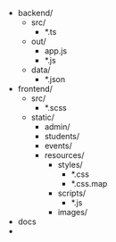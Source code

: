 - backend/
    - src/
        - *.ts
    - out/
        - app.js
        - *.js
    - data/
        - *.json
- frontend/
    - src/
        - *.scss
    - static/
        - admin/
        - students/
        - events/
        - resources/
            - styles/
                - *.css
                - *.css.map
            - scripts/
                - *.js
            - images/
- docs
- 